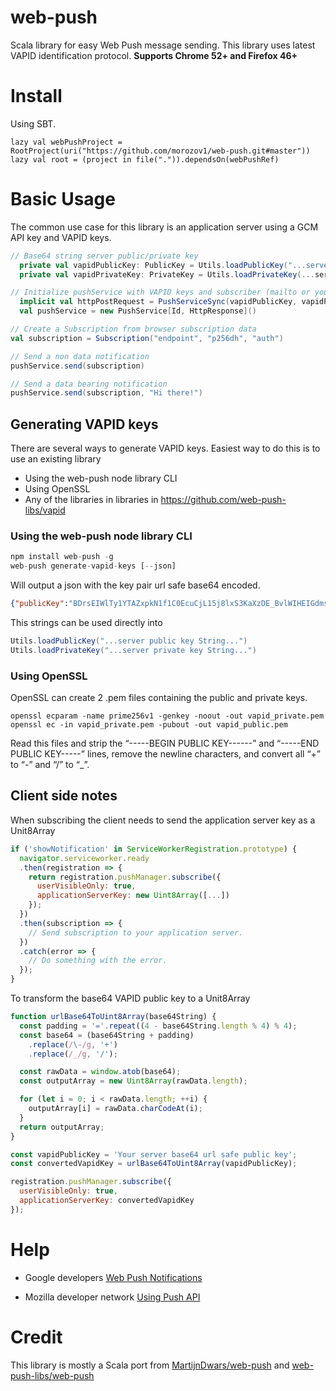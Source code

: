# web-push

Scala library for easy Web Push message sending. This library uses latest VAPID identification protocol. **Supports Chrome 52+ and Firefox 46+**

# Install

Using SBT.

    lazy val webPushProject = RootProject(uri("https://github.com/morozov1/web-push.git#master"))
    lazy val root = (project in file(".")).dependsOn(webPushRef)

# Basic Usage

The common use case for this library is an application server using
a GCM API key and VAPID keys.

```scala
// Base64 string server public/private key
  private val vapidPublicKey: PublicKey = Utils.loadPublicKey("...server public key...")
  private val vapidPrivateKey: PrivateKey = Utils.loadPrivateKey(...server private key...)

// Initialize pushService with VAPID keys and subscriber (mailto or your application domain)
  implicit val httpPostRequest = PushServiceSync(vapidPublicKey, vapidPrivateKey, "http://localhost:8000/")
  val pushService = new PushService[Id, HttpResponse]()

// Create a Subscription from browser subscription data
val subscription = Subscription("endpoint", "p256dh", "auth")

// Send a non data notification
pushService.send(subscription)

// Send a data bearing notification
pushService.send(subscription, "Hi there!")

```

## Generating VAPID keys

There are several ways to generate VAPID keys. Easiest way to do this is to use an existing library

 * Using the web-push node library CLI
 * Using OpenSSL
 * Any of the libraries in  libraries in https://github.com/web-push-libs/vapid
 
### Using the web-push node library CLI

```javascript
npm install web-push -g
web-push generate-vapid-keys [--json]
```
Will output a json with the key pair url safe base64 encoded.
```json
{"publicKey":"BDrsEIWlTy1YTAZxpkN1f1C0EcuCjL15j8lxS3KaXzDE_BvlWIHEIGdmsP3hfiiG3ldbF89pWEc6foyFxSOe5es","privateKey":"lDLZKT9oZF07KJYWBZU2zlHfszrK4p9tFtxM-ihpVqs"}
```
This strings can be used directly into
```scala
Utils.loadPublicKey("...server public key String...")
Utils.loadPrivateKey("...server private key String...")
```
### Using OpenSSL
OpenSSL can create 2 .pem files containing the public and private keys.
```
openssl ecparam -name prime256v1 -genkey -noout -out vapid_private.pem
openssl ec -in vapid_private.pem -pubout -out vapid_public.pem
```
Read this files and strip the “-----BEGIN PUBLIC KEY------” and “-----END PUBLIC KEY-----” lines, remove the newline characters, and convert all “+” to “-” and “/” to “_”.

## Client side notes

When subscribing the client needs to send the application server key as a Unit8Array

```javascript
if ('showNotification' in ServiceWorkerRegistration.prototype) {
  navigator.serviceworker.ready
  .then(registration => {
    return registration.pushManager.subscribe({
      userVisibleOnly: true,
      applicationServerKey: new Uint8Array([...])
    });
  })
  .then(subscription => {
    // Send subscription to your application server.
  })
  .catch(error => {
    // Do something with the error.
  });
}
```

To transform the base64 VAPID public key to a Unit8Array

```javascript
function urlBase64ToUint8Array(base64String) {
  const padding = '='.repeat((4 - base64String.length % 4) % 4);
  const base64 = (base64String + padding)
    .replace(/\-/g, '+')
    .replace(/_/g, '/');

  const rawData = window.atob(base64);
  const outputArray = new Uint8Array(rawData.length);

  for (let i = 0; i < rawData.length; ++i) {
    outputArray[i] = rawData.charCodeAt(i);
  }
  return outputArray;
}

const vapidPublicKey = 'Your server base64 url safe public key';
const convertedVapidKey = urlBase64ToUint8Array(vapidPublicKey);

registration.pushManager.subscribe({
  userVisibleOnly: true,
  applicationServerKey: convertedVapidKey
});
```

# Help

* Google developers [Web Push Notifications](https://developers.google.com/web/fundamentals/engage-and-retain/push-notifications/)

* Mozilla developer network [Using Push API](https://developer.mozilla.org/en-US/docs/Web/API/Push_API/Using_the_Push_API)

# Credit
This library is mostly a Scala port from [MartijnDwars/web-push](https://github.com/MartijnDwars/web-push) and [web-push-libs/web-push](web-push-libs/web-push)
